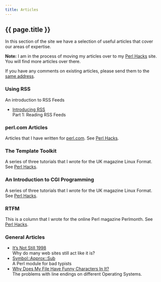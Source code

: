 ```yaml
---
title: Articles
---
```


## {{ page.title }}

In this section of the site we have a selection of useful articles that
cover our areas of expertise.

**Note:** I am in the process of moving my articles over to my
[Perl Hacks](https://perlhacks.com/articles/) site. You will find more
articles over there.

If you have any comments on existing articles, please send them to the
[same address](mailto:dave@mag-sol.com).

### Using RSS

An introduction to RSS Feeds

* [Introducing RSS](introducing-rss/)  
Part 1: Reading RSS Feeds

### perl.com Articles

Articles that I have written for [perl.com](https://perl.com/).
See [Perl Hacks](https://perlhacks.com/articles/perl-com/).

### The Template Toolkit

A series of three tutorials that I wrote for the UK magazine Linux Format.
See [Perl Hacks](https://perlhacks.com/articles/template-toolkit/).

### An Introduction to CGI Programming
A series of three tutorials that I wrote for the UK magazine Linux Format.
See [Perl Hacks](https://perlhacks.com/articles/cgi-programming/).

### RTFM
This is a column that I wrote for the online Perl magazine Perlmonth.
See [Perl Hacks](https://perlhacks.com/articles/rtfm/).

### General Articles

* [It’s Not Still 1998](its-not-still-1998/)  
Why do many web sites still act like it is?
* [Symbol::Approx::Sub](https://perlhacks.com/articles/symbolapproxsub/)  
A Perl module for bad typists
* [Why Does My File Have Funny Characters In It?](crlf/)  
The problems with line endings on different Operating Systems.

